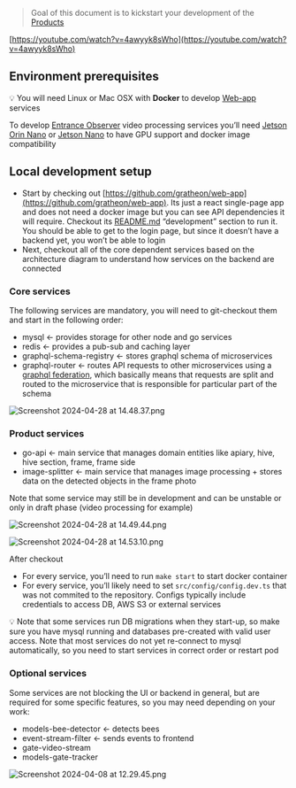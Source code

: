 > Goal of this document is to kickstart your development of the [Products](https://www.notion.so/Products-58e0ca42932f483aa6654f96baccb97a?pvs=21)

[https://youtube.com/watch?v=4awyyk8sWho](https://youtube.com/watch?v=4awyyk8sWho)

## Environment prerequisites

💡 You will need Linux or Mac OSX with **Docker** to develop [Web-app](https://www.notion.so/Web-app-2937ed264e1d434a8664caa4bc40978e?pvs=21) services

To develop [Entrance Observer](https://www.notion.so/Entrance-Observer-b0319799ab7744dc928c08119de4fc43?pvs=21) video processing services you’ll need [Jetson Orin Nano](https://www.notion.so/Jetson-Orin-Nano-0432edfb44f748a6874c41ddefa7f69c?pvs=21) or [Jetson Nano](https://www.notion.so/Jetson-Nano-6500eadfbab64e7b8bd0d0896df30701?pvs=21) to have GPU support and docker image compatibility


## Local development setup

- Start by checking out [https://github.com/gratheon/web-app](https://github.com/gratheon/web-app). Its just a react single-page app and does not need a docker image but you can see API dependencies it will require. Checkout its [README.md](http://README.md) “development” section to run it. You should be able to get to the login page, but since it doesn’t have a backend yet, you won’t be able to login
- Next, checkout all of the core dependent services based on the architecture diagram to understand how services on the backend are connected

### Core services

The following services are mandatory, you will need to git-checkout them and start in the following order:

- mysql ← provides storage for other node and go services
- redis ← provides a pub-sub and caching layer
- graphql-schema-registry ← stores graphql schema of microservices
- graphql-router ← routes API requests to other microservices using a [graphql federation](https://www.apollographql.com/docs/federation/), which basically means that requests are split and routed to the microservice that is responsible for particular part of the schema

![Screenshot 2024-04-28 at 14.48.37.png](https://prod-files-secure.s3.us-west-2.amazonaws.com/6b3663fb-4bc2-4044-80e1-5d6ea956abef/6d024cde-fe24-4578-9108-2e74198ba528/Screenshot_2024-04-28_at_14.48.37.png)

### Product services

- go-api ← main service that manages domain entities like apiary, hive, hive section, frame, frame side
- image-splitter ← main service that manages image processing + stores data on the detected objects in the frame photo

Note that some service may still be in development and can be unstable or only in draft phase (video processing for example)

![Screenshot 2024-04-28 at 14.49.44.png](https://prod-files-secure.s3.us-west-2.amazonaws.com/6b3663fb-4bc2-4044-80e1-5d6ea956abef/073fe13a-adca-4d71-8860-c98917817e7e/Screenshot_2024-04-28_at_14.49.44.png)

![Screenshot 2024-04-28 at 14.53.10.png](https://prod-files-secure.s3.us-west-2.amazonaws.com/6b3663fb-4bc2-4044-80e1-5d6ea956abef/e13d1deb-6353-498f-9f88-c2669072090c/Screenshot_2024-04-28_at_14.53.10.png)

After checkout

- For every service, you’ll need to run `make start` to start docker container
- For every service, you’ll likely need to set `src/config/config.dev.ts` that was not commited to the repository. Configs typically include credentials to access DB, AWS S3 or external services

💡 Note that some services run DB migrations when they start-up, so make sure you have mysql running and databases pre-created with valid user access. Note that most services do not yet re-connect to mysql automatically, so you need to start services in correct order or restart pod

### Optional services

Some services are not blocking the UI or backend in general, but are required for some specific features, so you may need depending on your work:

- models-bee-detector ← detects bees
- event-stream-filter ← sends events to frontend
- gate-video-stream
- models-gate-tracker

![Screenshot 2024-04-08 at 12.29.45.png](https://prod-files-secure.s3.us-west-2.amazonaws.com/6b3663fb-4bc2-4044-80e1-5d6ea956abef/eb20325f-eb1e-4337-b022-2c145ac1469a/Screenshot_2024-04-08_at_12.29.45.png)
